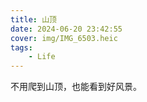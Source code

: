 ```yaml
---
title: 山顶
date: 2024-06-20 23:42:55
cover: img/IMG_6503.heic
tags:
    - Life
---
```


不用爬到山顶，也能看到好风景。
